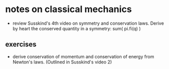 # notes on classical mechanics
- review Susskind's 4th video on symmetry and conservation laws.
Derive by heart the conserved quantity in a symmetry: sum( pi.fi(q) )

## exercises
- derive conservation of momentum and conservation of energy from Newton's laws. (Outlined in Susskind's video 2)
